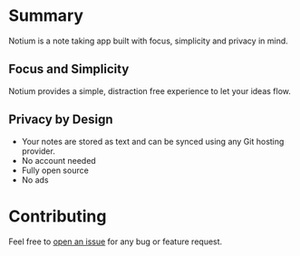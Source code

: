 # Summary

Notium is a note taking app built with focus, simplicity and privacy in mind.

## Focus and Simplicity
Notium provides a simple, distraction free experience to let your ideas flow.

## Privacy by Design
- Your notes are stored as text and can be synced using any Git hosting provider.
- No account needed
- Fully open source
- No ads

# Contributing

Feel free to [open an issue](https://github.com/notium/notium/issues/new) for any bug or feature request.
